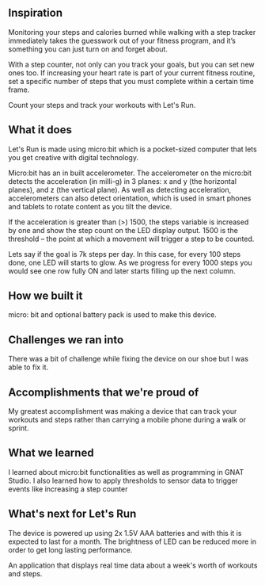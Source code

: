 ## Inspiration

Monitoring your steps and calories burned while walking with a step tracker immediately takes the guesswork out of your fitness program, and it’s something you can just turn on and forget about. 

With a step counter, not only can you track your goals, but you can set new ones too. If increasing your heart rate is part of your current fitness routine, set a specific number of steps that you must complete within a certain time frame.

Count your steps and track your workouts with Let's Run.

## What it does

Let's Run is made using micro:bit which is a pocket-sized computer that lets you get creative with digital technology.

Micro:bit has an in built accelerometer. The accelerometer on the micro:bit detects the acceleration (in milli-g) in 3 planes: x and y (the horizontal planes), and z (the vertical plane). As well as detecting acceleration, accelerometers can also detect orientation, which is used in smart phones and tablets to rotate content as you tilt the device.

If the acceleration is greater than (>) 1500, the steps variable is increased by one and show the step count on the LED display output. 1500 is the threshold – the point at which a movement will trigger a step to be counted.

Lets say if the goal is 7k steps per day. In this case, for every 100 steps done, one LED will starts to glow. As we progress for every 1000 steps you would see one row fully ON and later starts filling up the next column. 

## How we built it

micro: bit and optional battery pack is used to make this device.

## Challenges we ran into

There was a bit of challenge while fixing the device on our shoe but I was able to fix it.

## Accomplishments that we're proud of

My greatest accomplishment was making a device that can track your workouts and steps rather than carrying a mobile phone during a walk or sprint.

## What we learned

I learned about micro:bit functionalities as well as programming in GNAT Studio. I also learned how to apply thresholds to sensor data to trigger events like increasing a step counter

## What's next for Let's Run

The device is powered up using 2x 1.5V AAA batteries and with this it is expected to last for a month. The brightness of LED can be reduced more in order to get long lasting performance.

An application that displays real time data about a week's worth of workouts and steps.
